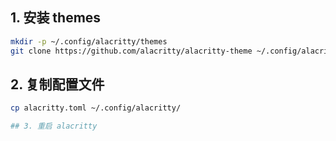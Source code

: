 ## 1. 安装 themes

```bash
mkdir -p ~/.config/alacritty/themes
git clone https://github.com/alacritty/alacritty-theme ~/.config/alacritty/themes
```

## 2. 复制配置文件

```bash
cp alacritty.toml ~/.config/alacritty/

## 3. 重启 alacritty

